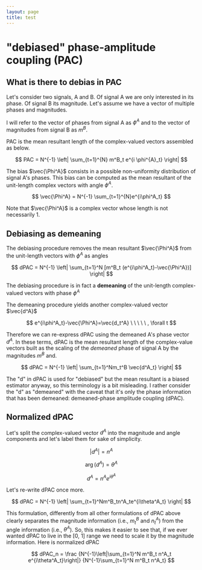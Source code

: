 ```yaml
---
layout: page
title: test
---
```


# "debiased" phase-amplitude coupling (PAC)

## What is there to debias in PAC

Let's consider two signals, A and B. Of signal A we are only interested in its phase. Of signal B its magnitude. Let's assume we have a vector of multiple phases and magnitudes.

I will refer to the vector of phases from signal A as $\phi^A$ and to the vector of magnitudes from signal B as $m^B$.

PAC is the mean resultant length of the complex-valued vectors assembled as below.

$$
PAC = N^{-1} 
\left| 
\sum_{t=1}^{N} m^B_t e^{i \phi^{A}_t}
\right|
$$

The bias $\vec{\Phi^A}$ consists in a possible non-uniformity distribution of signal A's phases. This bias can be computed as the mean resultant of the unit-length complex vectors with angle $\phi^A$.

$$
\vec{\Phi^A} = N^{-1} 
\sum_{t=1}^{N}e^{i\phi^A_t} 
$$

Note that $\vec{\Phi^A}$ is a complex vector whose length is not necessarily 1.


## Debiasing as demeaning

The debiasing procedure removes the mean resultant $\vec{\Phi^A}$ from the unit-length vectors with $\phi^A$ as angles

$$
dPAC = N^{-1} 
\left|
\sum_{t=1}^N [m^B_t (e^{i\phi^A_t}-\vec{\Phi^A})]
\right|
$$

The debiasing procedure is in fact a **demeaning** of the unit-length complex-valued vectors with phase $\phi^A$

The demeaning procedure yields another complex-valued vector $\vec{d^A}$

$$
e^{i\phi^A_t}-\vec{\Phi^A}=\vec{d_t^A} \ \ \ \ \ , \forall t
$$

Therefore we can re-express dPAC using the demeaned A's phase vector $d^A$. In these terms, dPAC is the mean resultant length of the complex-value vectors built as the scaling of the _demeaned_ phase of signal A by the magnitudes $m^B$ and.

$$
dPAC = N^{-1} 
\left|
\sum_{t=1}^Nm_t^B \vec{d^A_t}
\right|
$$

The "d" in dPAC is used for "debiased" but the mean resultant is a biased estimator anyway, so this terminology is a bit misleading. I rather consider the "d" as "demeaned" with the caveat that it's only the phase information that has been demeaned: demeaned-phase amplitude coupling (dPAC). 

## Normalized dPAC

Let's split the complex-valued vector $d^A$ into the magnitude and angle components and let's label them for sake of simplicity.

$$
|d^A| = n^A
$$

$$
\arg(d^A) = \theta^A
$$

$$
d^A = n^A e^{i \theta^A}
$$

Let's re-write dPAC once more.

$$
dPAC = N^{-1}
\left|
\sum_{t=1}^Nm^B_tn^A_te^{i\theta^A_t}
\right|
$$

This formulation, differently from all other formulations of dPAC above clearly separates the magnitude information (i.e., $m_t^B$ and $n_t^A$) from the angle information (i.e., $\theta^A$). So, this makes it easier to see that, if we ever wanted dPAC to live in the [0, 1] range we need to scale it by the magnitude information. Here is normalized dPAC

$$
dPAC_n = \frac
{N^{-1}\left|\sum_{t=1}^N m^B_t n^A_t e^{i\theta^A_t}\right|}
{N^{-1}\sum_{t=1}^N m^B_t n^A_t}
$$